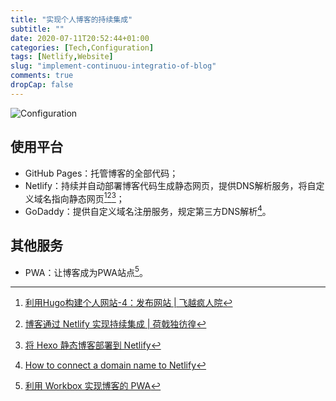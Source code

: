 ```yaml
---
title: "实现个人博客的持续集成"
subtitle: ""
date: 2020-07-11T20:52:44+01:00
categories: [Tech,Configuration]
tags: [Netlify,Website]
slug: "implement-continuou-integratio-of-blog"
comments: true
dropCap: false
---
```


![Configuration](https://i.loli.net/2020/07/12/LeoYuGm579IBURa.png)

<!--more-->

## 使用平台

- GitHub Pages：托管博客的全部代码；
- Netlify：持续并自动部署博客代码生成静态网页，提供DNS解析服务，将自定义域名指向静态网页[^1][^2][^3]；
- GoDaddy：提供自定义域名注册服务，规定第三方DNS解析[^4]。

[^1]:[利用Hugo构建个人网站-4：发布网站 | 飞越疯人院](https://byteli.com/posts/hugo/利用hugo构建个人网站-4发布网站/#top)
[^2]:[博客通过 Netlify 实现持续集成 | 荷戟独彷徨](https://guanqr.com/tech/website/deploy-blog-to-netlify/)
[^3]:[将 Hexo 静态博客部署到 Netlify](https://io-oi.me/tech/deploy-static-site-to-netlify/)
[^4]:[How to connect a domain name to Netlify](https://www.youtube.com/watch?v=qlrCptpwtgs&lc=UgxoOUlUQyhWnhyzWVJ4AaABAg.9AwvQiIE-l-9AxIVRlFqOZ)

## 其他服务

- PWA：让博客成为PWA站点[^5]。

[^5]:[利用 Workbox 实现博客的 PWA](https://io-oi.me/tech/pwa-via-workbox/)